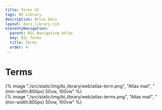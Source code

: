 ```yaml
---
title: Terms UI
tags: BI Library
description: Atlas Docs
layout: docs_library.njk
eleventyNavigation:
  parent: BIL Navigating Atlas
  key: BIL Terms
  title: Terms
  order: 4
---
```


# Terms

<div class="box is-flex is-justify-content-center">
{% image "./src/static/img/bi_library/web/atlas-term.png", "Atlas mail", "(min-width:800px) 50vw, 100vw" %}
</div>

<div class="box is-flex is-justify-content-center">
{% image "./src/static/img/bi_library/web/atlas-terms.png", "Atlas mail", "(min-width:800px) 50vw, 100vw" %}
</div>

